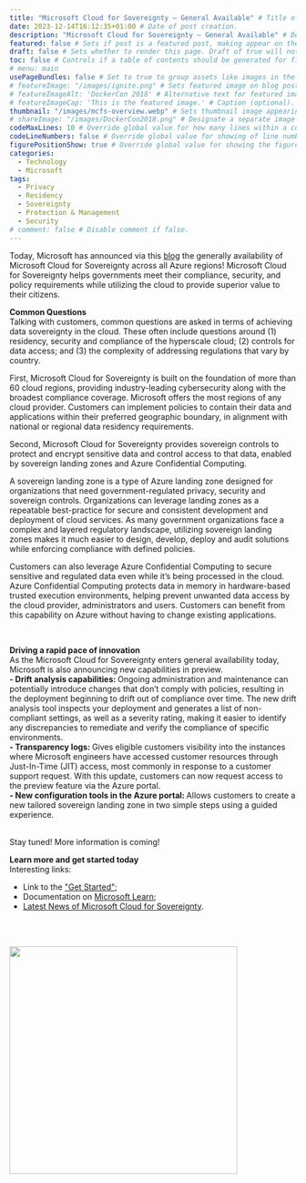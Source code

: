 ```yaml
---
title: "Microsoft Cloud for Sovereignty – General Available" # Title of the blog post.
date: 2023-12-14T16:12:35+01:00 # Date of post creation.
description: "Microsoft Cloud for Sovereignty – General Available" # Description used for search engine.
featured: false # Sets if post is a featured post, making appear on the home page side bar.
draft: false # Sets whether to render this page. Draft of true will not be rendered.
toc: false # Controls if a table of contents should be generated for first-level links automatically.
# menu: main
usePageBundles: false # Set to true to group assets like images in the same folder as this post.
# featureImage: "/images/ignite.png" # Sets featured image on blog post.
# featureImageAlt: 'DockerCon 2018' # Alternative text for featured image.
# featureImageCap: 'This is the featured image.' # Caption (optional).
thumbnail: "/images/mcfs-overview.webp" # Sets thumbnail image appearing inside card on homepage.
# shareImage: "/images/DockerCon2018.png" # Designate a separate image for social media sharing.
codeMaxLines: 10 # Override global value for how many lines within a code block before auto-collapsing.
codeLineNumbers: false # Override global value for showing of line numbers within code block.
figurePositionShow: true # Override global value for showing the figure label.
categories:
  - Technology
  - Microsoft
tags:
  - Privacy
  - Residency
  - Sovereignty
  - Protection & Management
  - Security 
# comment: false # Disable comment if false.
---
```


Today, Microsoft has announced via this <a href="https://blogs.microsoft.com/blog/2023/12/14/microsoft-cloud-for-sovereignty-now-generally-available-opening-new-pathways-for-government-innovation/">blog</a> the generally availability of Microsoft Cloud for Sovereignty across all Azure regions! Microsoft Cloud for Sovereignty helps governments meet their compliance, security, and policy requirements while utilizing the cloud to provide superior value to their citizens. <br>

<b> Common Questions</b> <br>
Talking with customers, common questions are asked in terms of achieving data sovereignty in the cloud. These often include questions around (1) residency, security and compliance of the hyperscale cloud; (2) controls for data access; and (3) the complexity of addressing regulations that vary by country.

First, Microsoft Cloud for Sovereignty is built on the foundation of more than 60 cloud regions, providing industry-leading cybersecurity along with the broadest compliance coverage. Microsoft offers the most regions of any cloud provider. Customers can implement policies to contain their data and applications within their preferred geographic boundary, in alignment with national or regional data residency requirements.

Second, Microsoft Cloud for Sovereignty provides sovereign controls to protect and encrypt sensitive data and control access to that data, enabled by sovereign landing zones and Azure Confidential Computing.

A sovereign landing zone is a type of Azure landing zone designed for organizations that need government-regulated privacy, security and sovereign controls. Organizations can leverage landing zones as a repeatable best-practice for secure and consistent development and deployment of cloud services. As many government organizations face a complex and layered regulatory landscape, utilizing sovereign landing zones makes it much easier to design, develop, deploy and audit solutions while enforcing compliance with defined policies.

Customers can also leverage Azure Confidential Computing to secure sensitive and regulated data even while it’s being processed in the cloud. Azure Confidential Computing protects data in memory in hardware-based trusted execution environments, helping prevent unwanted data access by the cloud provider, administrators and users. Customers can benefit from this capability on Azure without having to change existing applications.

<br>

<b> Driving a rapid pace of innovation </b> <br>
As the Microsoft Cloud for Sovereignty enters general availability today, Microsoft is also announcing new capabilities in preview. <br>
  <b> - Drift analysis capabilities: </b>Ongoing administration and maintenance can potentially introduce changes that don’t comply with policies, resulting in the deployment beginning to drift out of compliance over time. The new drift analysis tool inspects your deployment and generates a list of non-compliant settings, as well as a severity rating, making it easier to identify any discrepancies to remediate and verify the compliance of specific environments. <br>
  <b> - Transparency logs: </b>Gives eligible customers visibility into the instances where Microsoft engineers have accessed customer resources through Just-In-Time (JIT) access, most commonly in response to a customer support request. With this update, customers can now request access to the preview feature via the Azure portal. <br>
  <b> - New configuration tools in the Azure portal: </b>Allows customers to create a new tailored sovereign landing zone in two simple steps using a guided experience. <br> <br>

Stay tuned! More information is coming!

<b> Learn more and get started today </b> <br>
Interesting links:
  - Link to the <a href="https://learn.microsoft.com/en-gb/industry/sovereignty/starthere">"Get Started"</a>;
  - Documentation on <a href="https://www.microsoft.com/en-us/industry/sovereignty/cloud">Microsoft Learn</a>;
  - <a href="https://learn.microsoft.com/en-gb/industry/sovereignty/">Latest News of Microsoft Cloud for Sovereignty</a>.


<br><br>

<img src="/images/mcfs-overview2.webp" width="400" height="400">

<br>
<br>
